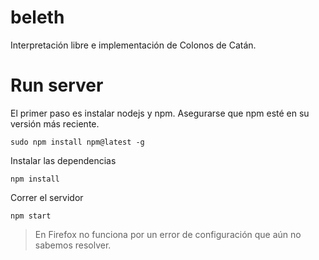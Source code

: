 # beleth

Interpretación libre e implementación de Colonos de Catán.

# Run server

El primer paso es instalar nodejs y npm. Asegurarse que npm esté en su versión más reciente.

    sudo npm install npm@latest -g

Instalar las dependencias

    npm install

Correr el servidor

    npm start

> En Firefox no funciona por un error de configuración que aún no sabemos resolver.

